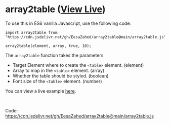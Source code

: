# array2table ([View Live](https://eesazahed.github.io/array2table/))

To use this in ES6 vanilla Javascript, use the following code:

```
import array2table from "https://cdn.jsdelivr.net/gh/EesaZahed/array2table@main/array2table.js";

array2table(element, array, true, 10);
```

The `array2table` function takes the parameters

- Target Element where to create the `<table>` element. (element)
- Array to map in the `<table>` element. (array)
- Whether the table should be styled. (boolean)
- Font size of the `<table>` element. (number)

You can view a live example [here](https://eesazahed.github.io/array2table/).

<br />

Code: https://cdn.jsdelivr.net/gh/EesaZahed/array2table@main/array2table.js
